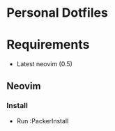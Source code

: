 # Personal Dotfiles

# Requirements
- Latest neovim (0.5)


## Neovim
### Install
- Run :PackerInstall
